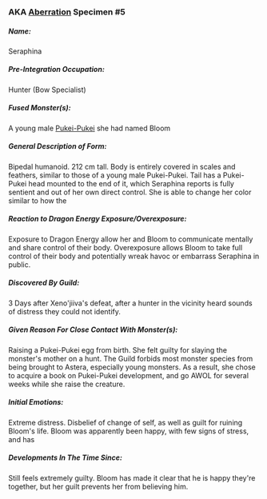 ---
---
### AKA [Aberration](Concepts/Aberration) Specimen #5

##### Name:
Seraphina
##### Pre-Integration Occupation:
Hunter (Bow Specialist)
##### Fused Monster(s):
A young male [Pukei-Pukei](https://monsterhunterwiki.org/wiki/Pukei-Pukei) she had named Bloom
##### General Description of Form:
Bipedal humanoid. 212 cm tall. Body is entirely covered in scales and feathers, similar to those of a young male Pukei-Pukei. Tail has a Pukei-Pukei head mounted to the end of it, which Seraphina reports is fully sentient and out of her own direct control. She is able to change her color similar to how the 
##### Reaction to Dragon Energy Exposure/Overexposure:
Exposure to Dragon Energy allow her and Bloom to communicate mentally and share control of their body.
Overexposure allows Bloom to take full control of their body and potentially wreak havoc or embarrass Seraphina in public.
##### Discovered By Guild:
3 Days after Xeno'jiiva's defeat, after a hunter in the vicinity heard sounds of distress they could not identify.
##### Given Reason For Close Contact With Monster(s):
Raising a Pukei-Pukei egg from birth. She felt guilty for slaying the monster's mother on a hunt. The Guild forbids most monster species from being brought to Astera, especially young monsters. 
As a result, she chose to acquire a book on Pukei-Pukei development, and go AWOL for several weeks while she raise the creature.
##### Initial Emotions:
Extreme distress. Disbelief of change of self, as well as guilt for ruining Bloom's life. Bloom was apparently been happy, with few signs of stress, and has 
##### Developments In The Time Since:
Still feels extremely guilty. Bloom has made it clear that he is happy they're together, but her guilt prevents her from believing him. 